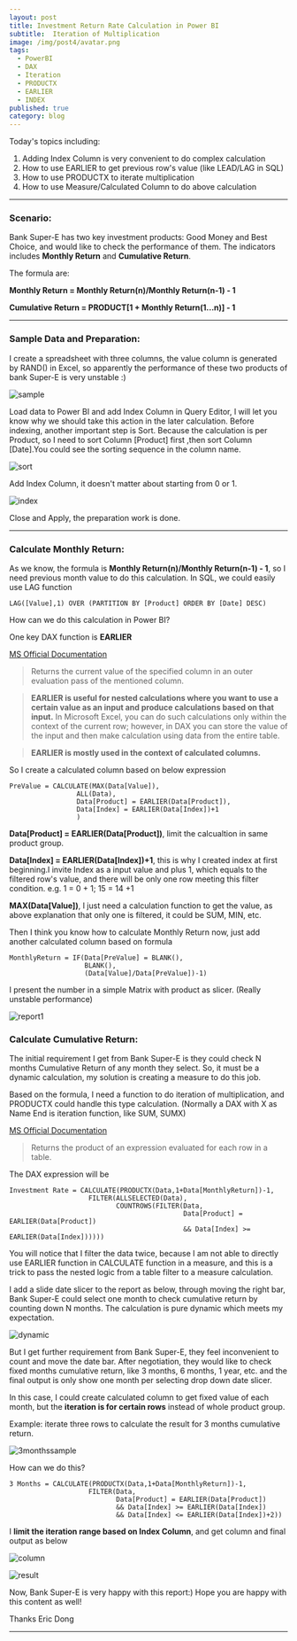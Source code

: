 ```yaml
---
layout: post
title: Investment Return Rate Calculation in Power BI
subtitle:  Iteration of Multiplication
image: /img/post4/avatar.png
tags:
  - PowerBI
  - DAX
  - Iteration
  - PRODUCTX
  - EARLIER
  - INDEX
published: true
category: blog
---
```


Today's topics including:

1. Adding Index Column is very convenient to do complex calculation
2. How to use EARLIER to get previous row's value (like LEAD/LAG in SQL)
2. How to use PRODUCTX to iterate multiplication
3. How to use Measure/Calculated Column to do above calculation

---

### Scenario:

Bank Super-E has two key investment products: Good Money and Best Choice, and would like to check the performance of them. The indicators includes **Monthly Return** and **Cumulative Return**.

The formula are:

**Monthly Return = Monthly Return(n)/Monthly Return(n-1) - 1**


**Cumulative Return = PRODUCT[1 + Monthly Return(1...n)] - 1**


---

### Sample Data and Preparation:

I create a spreadsheet with three columns, the value column is generated by RAND() in Excel, so apparently the performance of these two products of bank Super-E is very unstable :)

![sample](/img/post4/Image1.png)

Load data to Power BI and add Index Column in Query Editor, I will let you know why we should take this action in the later calculation. Before indexing, another important step is Sort. Because the calculation is per Product, so I need to sort Column [Product] first ,then sort Column [Date].You could see the sorting sequence in the column name.

![sort](/img/post4/Image2.png)

Add Index Column, it doesn't matter about starting from 0 or 1.

![index](/img/post4/Image3.png)


Close and Apply, the preparation work is done.

---
### Calculate Monthly Return:

As we know, the formula is **Monthly Return(n)/Monthly Return(n-1) - 1**, so I need previous month value to do this calculation. In SQL, we could easily use LAG function 
```
LAG([Value],1) OVER (PARTITION BY [Product] ORDER BY [Date] DESC)
```

How can we do this calculation in Power BI?

One key DAX function is **EARLIER**

[MS Official Documentation](https://msdn.microsoft.com/en-us/query-bi/dax/earlier-function-dax)

>Returns the current value of the specified column in an outer evaluation pass of the mentioned column.

>**EARLIER is useful for nested calculations where you want to use a certain value as an input and produce calculations based on that input.** In Microsoft Excel, you can do such calculations only within the context of the current row; however, in DAX you can store the value of the input and then make calculation using data from the entire table.

>**EARLIER is mostly used in the context of calculated columns.**

So I create a calculated column based on below expression

```
PreValue = CALCULATE(MAX(Data[Value]),
                 ALL(Data),
                 Data[Product] = EARLIER(Data[Product]),
                 Data[Index] = EARLIER(Data[Index])+1
                 )
```

**Data[Product] = EARLIER(Data[Product])**, limit the calcualtion in same product group.

**Data[Index] = EARLIER(Data[Index])+1**, this is why I created index at first beginning.I invite Index as a input value and plus 1, which equals to the filtered row's value, and there will be only one row meeting this filter condition. e.g. 1 = 0 + 1; 15 = 14 +1

**MAX(Data[Value])**, I just need a calculation function to get the value, as above explanation that only one is filtered, it could be SUM, MIN, etc.

Then I think you know how to calculate Monthly Return now, just add another calculated column based on formula

```
MonthlyReturn = IF(Data[PreValue] = BLANK(),
                   BLANK(),
                   (Data[Value]/Data[PreValue])-1)
```

I present the number in a simple Matrix with product as slicer. (Really unstable performance)

![report1](/img/post4/Image4.png)


### Calculate Cumulative Return:

The initial requirement I get from Bank Super-E is they could check N months Cumulative Return of any month they select. So, it must be a dynamic calculation, my solution is creating a measure to do this job.

Based on the formula, I need a function to do iteration of multiplication, and PRODUCTX could handle this type calculation. (Normally a DAX with X as Name End is iteration function, like SUM, SUMX)

[MS Official Documentation](https://msdn.microsoft.com/en-us/query-bi/dax/productx-function-dax)

>Returns the product of an expression evaluated for each row in a table.

The DAX expression will be

```
Investment Rate = CALCULATE(PRODUCTX(Data,1+Data[MonthlyReturn])-1,
                    FILTER(ALLSELECTED(Data),
                           COUNTROWS(FILTER(Data,
                                            Data[Product] = EARLIER(Data[Product])
                                            && Data[Index] >= EARLIER(Data[Index])))))
```
You will notice that I filter the data twice, because I am not able to directly use EARLIER function in CALCULATE function in a measure, and this is a trick to pass the nested logic from a table filter to a measure calculation. 

I add a slide date slicer to the report as below, through moving the right bar, Bank Super-E could select one month to check cumulative return by counting down N months. The calculation is pure dynamic which meets my expectation.

![dynamic](/img/post4/Image5.png)

But I get further requirement from Bank Super-E, they feel inconvenient to count and move the date bar. After negotiation, they would like to check fixed months cumulative return, like 3 months, 6 months, 1 year, etc. and the final output is only show one month per selecting drop down date slicer.

In this case, I could create calculated column to get fixed value of each month, but the **iteration is for certain rows** instead of whole product group.

Example: iterate three rows to calculate the result for 3 months cumulative return.

![3monthssample](/img/post4/Image6.png)


How can we do this?

```
3 Months = CALCULATE(PRODUCTX(Data,1+Data[MonthlyReturn])-1,
                    FILTER(Data,
                           Data[Product] = EARLIER(Data[Product])
                           && Data[Index] >= EARLIER(Data[Index])
                           && Data[Index] <= EARLIER(Data[Index])+2))
``` 
I **limit the iteration range based on Index Column**, and get column and final output as below

![column](/img/post4/Image7.png)

![result](/img/post4/Image8.png)


Now, Bank Super-E is very happy with this report:) Hope you are happy with this content as well!

Thanks
Eric Dong

---
